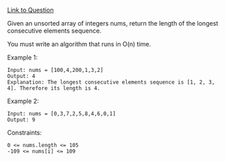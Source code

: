 [Link to Question](https://leetcode.com/explore/interview/card/top-interview-questions-hard/116/array-and-strings/833/)




Given an unsorted array of integers nums, return the length of the longest consecutive elements sequence.

You must write an algorithm that runs in O(n) time.

 

Example 1:
```
Input: nums = [100,4,200,1,3,2]
Output: 4
Explanation: The longest consecutive elements sequence is [1, 2, 3, 4]. Therefore its length is 4.
```
Example 2:
```
Input: nums = [0,3,7,2,5,8,4,6,0,1]
Output: 9
 ```

Constraints:
```
0 <= nums.length <= 105
-109 <= nums[i] <= 109
```